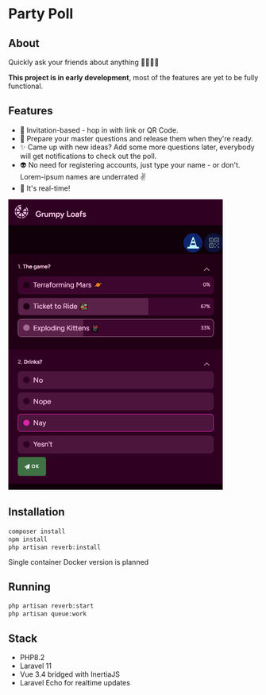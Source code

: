 # Party Poll
## About
Quickly ask your friends about anything 🍕🪩🎵🎄 

**This project is in early development**, most of the features are yet to be 
fully functional.

## Features
- 🔗 Invitation-based - hop in with link or QR Code. 
- 👑 Prepare your master questions and release them when they're ready. 
- ✨ Came up with new ideas? Add some more questions later, everybody will get notifications to check out the poll.
- 👽 No need for registering accounts, just type your name - or don't. Lorem-ipsum names are underrated ✌️
- 🏀 It's real-time!

![Website showing two questions with possible options](docs/overview_alpha1.png)

## Installation

```
composer install
npm install
php artisan reverb:install
```

Single container Docker version is planned

## Running

```
php artisan reverb:start
php artisan queue:work 
```

## Stack
- PHP8.2
- Laravel 11
- Vue 3.4 bridged with InertiaJS
- Laravel Echo for realtime updates
 